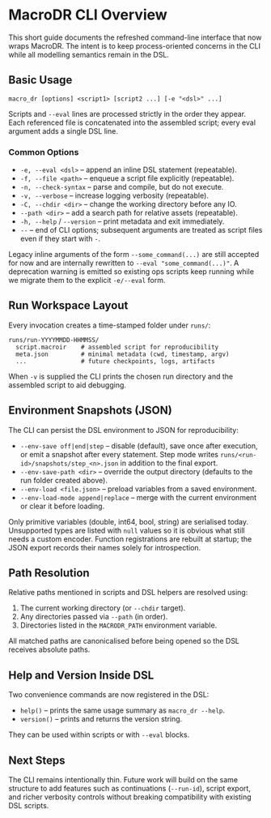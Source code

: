# MacroDR CLI Overview

This short guide documents the refreshed command-line interface that now
wraps MacroDR. The intent is to keep process-oriented concerns in the CLI
while all modelling semantics remain in the DSL.

## Basic Usage

```
macro_dr [options] <script1> [script2 ...] [-e "<dsl>" ...]
```

Scripts and `--eval` lines are processed strictly in the order they appear.
Each referenced file is concatenated into the assembled script; every eval
argument adds a single DSL line.

### Common Options

- `-e, --eval <dsl>` – append an inline DSL statement (repeatable).
- `-f, --file <path>` – enqueue a script file explicitly (repeatable).
- `-n, --check-syntax` – parse and compile, but do not execute.
- `-v, --verbose` – increase logging verbosity (repeatable).
- `-C, --chdir <dir>` – change the working directory before any IO.
- `--path <dir>` – add a search path for relative assets (repeatable).
- `-h, --help` / `--version` – print metadata and exit immediately.
- `--` – end of CLI options; subsequent arguments are treated as script
  files even if they start with `-`.

Legacy inline arguments of the form `--some_command(...)` are still accepted
for now and are internally rewritten to `--eval "some_command(...)"`. A
deprecation warning is emitted so existing ops scripts keep running while we
migrate them to the explicit `-e/--eval` form.

## Run Workspace Layout

Every invocation creates a time-stamped folder under `runs/`:

```
runs/run-YYYYMMDD-HHMMSS/
  script.macroir    # assembled script for reproducibility
  meta.json         # minimal metadata (cwd, timestamp, argv)
  ...               # future checkpoints, logs, artifacts
```

When `-v` is supplied the CLI prints the chosen run directory and the
assembled script to aid debugging.

## Environment Snapshots (JSON)

The CLI can persist the DSL environment to JSON for reproducibility:

- `--env-save off|end|step` – disable (default), save once after execution,
  or emit a snapshot after every statement. Step mode writes
  `runs/<run-id>/snapshots/step_<n>.json` in addition to the final export.
- `--env-save-path <dir>` – override the output directory (defaults to the
  run folder created above).
- `--env-load <file.json>` – preload variables from a saved environment.
- `--env-load-mode append|replace` – merge with the current environment or
  clear it before loading.

Only primitive variables (double, int64, bool, string) are serialised today.
Unsupported types are listed with `null` values so it is obvious what still
needs a custom encoder. Function registrations are rebuilt at startup; the
JSON export records their names solely for introspection.

## Path Resolution

Relative paths mentioned in scripts and DSL helpers are resolved using:

1. The current working directory (or `--chdir` target).
2. Any directories passed via `--path` (in order).
3. Directories listed in the `MACRODR_PATH` environment variable.

All matched paths are canonicalised before being opened so the DSL receives
absolute paths.

## Help and Version Inside DSL

Two convenience commands are now registered in the DSL:

- `help()` – prints the same usage summary as `macro_dr --help`.
- `version()` – prints and returns the version string.

They can be used within scripts or with `--eval` blocks.

## Next Steps

The CLI remains intentionally thin. Future work will build on the same
structure to add features such as continuations (`--run-id`), script export,
and richer verbosity controls without breaking compatibility with existing
DSL scripts.
